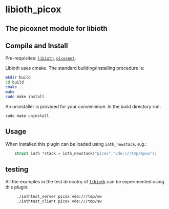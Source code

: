 # libioth\_picox

## The picoxnet module for libioth

## Compile and Install

Pre-requisites: [`libioth`](https://github.com/virtualsquare/libioth), 
[`picoxnet`](https://github.com/virtualsquare/picoxnet).

Libioth uses cmake. The standard building/installing procedure is:

```bash
mkdir build
cd build
cmake ..
make
sudo make install
```

An uninstaller is provided for your convenience. In the build directory run:
```
sudo make uninstall
```

## Usage

When installed this plugin can be loaded using `ioth_newstack`.
e.g.:
```C
	struct ioth *stack = ioth_newstack("picox","vde:///tmp/mysw");
```

## testing

All the examples in the test direcotry of [`libioth`](https://github.com/virtualsquare/libioth)
can be experimented using this plugin:

```bash
     ./iothtest_server picox vde:///tmp/sw
     ./iothtest_client picox vde:///tmp/sw
```
